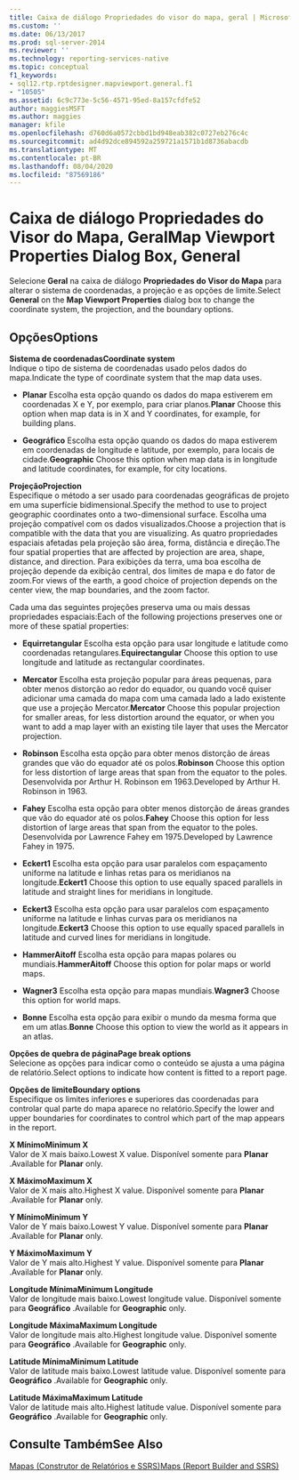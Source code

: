 ```yaml
---
title: Caixa de diálogo Propriedades do visor do mapa, geral | Microsoft Docs
ms.custom: ''
ms.date: 06/13/2017
ms.prod: sql-server-2014
ms.reviewer: ''
ms.technology: reporting-services-native
ms.topic: conceptual
f1_keywords:
- sql12.rtp.rptdesigner.mapviewport.general.f1
- "10505"
ms.assetid: 6c9c773e-5c56-4571-95ed-8a157cfdfe52
author: maggiesMSFT
ms.author: maggies
manager: kfile
ms.openlocfilehash: d760d6a0572cbbd1bd948eab382c0727eb276c4c
ms.sourcegitcommit: ad4d92dce894592a259721a1571b1d8736abacdb
ms.translationtype: MT
ms.contentlocale: pt-BR
ms.lasthandoff: 08/04/2020
ms.locfileid: "87569186"
---
```

# <a name="map-viewport-properties-dialog-box-general"></a><span data-ttu-id="9d2e6-102">Caixa de diálogo Propriedades do Visor do Mapa, Geral</span><span class="sxs-lookup"><span data-stu-id="9d2e6-102">Map Viewport Properties Dialog Box, General</span></span>
  <span data-ttu-id="9d2e6-103">Selecione **Geral** na caixa de diálogo **Propriedades do Visor do Mapa** para alterar o sistema de coordenadas, a projeção e as opções de limite.</span><span class="sxs-lookup"><span data-stu-id="9d2e6-103">Select **General** on the **Map Viewport Properties** dialog box to change the coordinate system, the projection, and the boundary options.</span></span>  
  
## <a name="options"></a><span data-ttu-id="9d2e6-104">Opções</span><span class="sxs-lookup"><span data-stu-id="9d2e6-104">Options</span></span>  
 <span data-ttu-id="9d2e6-105">**Sistema de coordenadas**</span><span class="sxs-lookup"><span data-stu-id="9d2e6-105">**Coordinate system**</span></span>  
 <span data-ttu-id="9d2e6-106">Indique o tipo de sistema de coordenadas usado pelos dados do mapa.</span><span class="sxs-lookup"><span data-stu-id="9d2e6-106">Indicate the type of coordinate system that the map data uses.</span></span>  
  
-   <span data-ttu-id="9d2e6-107">**Planar** Escolha esta opção quando os dados do mapa estiverem em coordenadas X e Y, por exemplo, para criar planos.</span><span class="sxs-lookup"><span data-stu-id="9d2e6-107">**Planar** Choose this option when map data is in X and Y coordinates, for example, for building plans.</span></span>  
  
-   <span data-ttu-id="9d2e6-108">**Geográfico** Escolha esta opção quando os dados do mapa estiverem em coordenadas de longitude e latitude, por exemplo, para locais de cidade.</span><span class="sxs-lookup"><span data-stu-id="9d2e6-108">**Geographic** Choose this option when map data is in longitude and latitude coordinates, for example, for city locations.</span></span>  
  
 <span data-ttu-id="9d2e6-109">**Projeção**</span><span class="sxs-lookup"><span data-stu-id="9d2e6-109">**Projection**</span></span>  
 <span data-ttu-id="9d2e6-110">Especifique o método a ser usado para coordenadas geográficas de projeto em uma superfície bidimensional.</span><span class="sxs-lookup"><span data-stu-id="9d2e6-110">Specify the method to use to project geographic coordinates onto a two-dimensional surface.</span></span> <span data-ttu-id="9d2e6-111">Escolha uma projeção compatível com os dados visualizados.</span><span class="sxs-lookup"><span data-stu-id="9d2e6-111">Choose a projection that is compatible with the data that you are visualizing.</span></span> <span data-ttu-id="9d2e6-112">As quatro propriedades espaciais afetadas pela projeção são área, forma, distância e direção.</span><span class="sxs-lookup"><span data-stu-id="9d2e6-112">The four spatial properties that are affected by projection are area, shape, distance, and direction.</span></span> <span data-ttu-id="9d2e6-113">Para exibições da terra, uma boa escolha de projeção depende da exibição central, dos limites de mapa e do fator de zoom.</span><span class="sxs-lookup"><span data-stu-id="9d2e6-113">For views of the earth, a good choice of projection depends on the center view, the map boundaries, and the zoom factor.</span></span>  
  
 <span data-ttu-id="9d2e6-114">Cada uma das seguintes projeções preserva uma ou mais dessas propriedades espaciais:</span><span class="sxs-lookup"><span data-stu-id="9d2e6-114">Each of the following projections preserves one or more of these spatial properties:</span></span>  
  
-   <span data-ttu-id="9d2e6-115">**Equirretangular** Escolha esta opção para usar longitude e latitude como coordenadas retangulares.</span><span class="sxs-lookup"><span data-stu-id="9d2e6-115">**Equirectangular** Choose this option to use longitude and latitude as rectangular coordinates.</span></span>  
  
-   <span data-ttu-id="9d2e6-116">**Mercator** Escolha esta projeção popular para áreas pequenas, para obter menos distorção ao redor do equador, ou quando você quiser adicionar uma camada do mapa com uma camada lado a lado existente que use a projeção Mercator.</span><span class="sxs-lookup"><span data-stu-id="9d2e6-116">**Mercator** Choose this popular projection for smaller areas, for less distortion around the equator, or when you want to add a map layer with an existing tile layer that uses the Mercator projection.</span></span>  
  
-   <span data-ttu-id="9d2e6-117">**Robinson** Escolha esta opção para obter menos distorção de áreas grandes que vão do equador até os polos.</span><span class="sxs-lookup"><span data-stu-id="9d2e6-117">**Robinson** Choose this option for less distortion of large areas that span from the equator to the poles.</span></span> <span data-ttu-id="9d2e6-118">Desenvolvida por Arthur H. Robinson em 1963.</span><span class="sxs-lookup"><span data-stu-id="9d2e6-118">Developed by Arthur H. Robinson in 1963.</span></span>  
  
-   <span data-ttu-id="9d2e6-119">**Fahey** Escolha esta opção para obter menos distorção de áreas grandes que vão do equador até os polos.</span><span class="sxs-lookup"><span data-stu-id="9d2e6-119">**Fahey** Choose this option for less distortion of large areas that span from the equator to the poles.</span></span> <span data-ttu-id="9d2e6-120">Desenvolvida por Lawrence Fahey em 1975.</span><span class="sxs-lookup"><span data-stu-id="9d2e6-120">Developed by Lawrence Fahey in 1975.</span></span>  
  
-   <span data-ttu-id="9d2e6-121">**Eckert1** Escolha esta opção para usar paralelos com espaçamento uniforme na latitude e linhas retas para os meridianos na longitude.</span><span class="sxs-lookup"><span data-stu-id="9d2e6-121">**Eckert1** Choose this option to use equally spaced parallels in latitude and straight lines for meridians in longitude.</span></span>  
  
-   <span data-ttu-id="9d2e6-122">**Eckert3** Escolha esta opção para usar paralelos com espaçamento uniforme na latitude e linhas curvas para os meridianos na longitude.</span><span class="sxs-lookup"><span data-stu-id="9d2e6-122">**Eckert3** Choose this option to use equally spaced parallels in latitude and curved lines for meridians in longitude.</span></span>  
  
-   <span data-ttu-id="9d2e6-123">**HammerAitoff** Escolha esta opção para mapas polares ou mundiais.</span><span class="sxs-lookup"><span data-stu-id="9d2e6-123">**HammerAitoff** Choose this option for polar maps or world maps.</span></span>  
  
-   <span data-ttu-id="9d2e6-124">**Wagner3** Escolha esta opção para mapas mundiais.</span><span class="sxs-lookup"><span data-stu-id="9d2e6-124">**Wagner3** Choose this option for world maps.</span></span>  
  
-   <span data-ttu-id="9d2e6-125">**Bonne** Escolha esta opção para exibir o mundo da mesma forma que em um atlas.</span><span class="sxs-lookup"><span data-stu-id="9d2e6-125">**Bonne** Choose this option to view the world as it appears in an atlas.</span></span>  
  
 <span data-ttu-id="9d2e6-126">**Opções de quebra de página**</span><span class="sxs-lookup"><span data-stu-id="9d2e6-126">**Page break options**</span></span>  
 <span data-ttu-id="9d2e6-127">Selecione as opções para indicar como o conteúdo se ajusta a uma página de relatório.</span><span class="sxs-lookup"><span data-stu-id="9d2e6-127">Select options to indicate how content is fitted to a report page.</span></span>  
  
 <span data-ttu-id="9d2e6-128">**Opções de limite**</span><span class="sxs-lookup"><span data-stu-id="9d2e6-128">**Boundary options**</span></span>  
 <span data-ttu-id="9d2e6-129">Especifique os limites inferiores e superiores das coordenadas para controlar qual parte do mapa aparece no relatório.</span><span class="sxs-lookup"><span data-stu-id="9d2e6-129">Specify the lower and upper boundaries for coordinates to control which part of the map appears in the report.</span></span>  
  
 <span data-ttu-id="9d2e6-130">**X Mínimo**</span><span class="sxs-lookup"><span data-stu-id="9d2e6-130">**Minimum X**</span></span>  
 <span data-ttu-id="9d2e6-131">Valor de X mais baixo.</span><span class="sxs-lookup"><span data-stu-id="9d2e6-131">Lowest X value.</span></span> <span data-ttu-id="9d2e6-132">Disponível somente para **Planar** .</span><span class="sxs-lookup"><span data-stu-id="9d2e6-132">Available for **Planar** only.</span></span>  
  
 <span data-ttu-id="9d2e6-133">**X Máximo**</span><span class="sxs-lookup"><span data-stu-id="9d2e6-133">**Maximum X**</span></span>  
 <span data-ttu-id="9d2e6-134">Valor de X mais alto.</span><span class="sxs-lookup"><span data-stu-id="9d2e6-134">Highest X value.</span></span> <span data-ttu-id="9d2e6-135">Disponível somente para **Planar** .</span><span class="sxs-lookup"><span data-stu-id="9d2e6-135">Available for **Planar** only.</span></span>  
  
 <span data-ttu-id="9d2e6-136">**Y Mínimo**</span><span class="sxs-lookup"><span data-stu-id="9d2e6-136">**Minimum Y**</span></span>  
 <span data-ttu-id="9d2e6-137">Valor de Y mais baixo.</span><span class="sxs-lookup"><span data-stu-id="9d2e6-137">Lowest Y value.</span></span> <span data-ttu-id="9d2e6-138">Disponível somente para **Planar** .</span><span class="sxs-lookup"><span data-stu-id="9d2e6-138">Available for **Planar** only.</span></span>  
  
 <span data-ttu-id="9d2e6-139">**Y Máximo**</span><span class="sxs-lookup"><span data-stu-id="9d2e6-139">**Maximum Y**</span></span>  
 <span data-ttu-id="9d2e6-140">Valor de Y mais alto.</span><span class="sxs-lookup"><span data-stu-id="9d2e6-140">Highest Y value.</span></span> <span data-ttu-id="9d2e6-141">Disponível somente para **Planar** .</span><span class="sxs-lookup"><span data-stu-id="9d2e6-141">Available for **Planar** only.</span></span>  
  
 <span data-ttu-id="9d2e6-142">**Longitude Mínima**</span><span class="sxs-lookup"><span data-stu-id="9d2e6-142">**Minimum Longitude**</span></span>  
 <span data-ttu-id="9d2e6-143">Valor de longitude mais baixo.</span><span class="sxs-lookup"><span data-stu-id="9d2e6-143">Lowest longitude value.</span></span> <span data-ttu-id="9d2e6-144">Disponível somente para **Geográfico** .</span><span class="sxs-lookup"><span data-stu-id="9d2e6-144">Available for **Geographic** only.</span></span>  
  
 <span data-ttu-id="9d2e6-145">**Longitude Máxima**</span><span class="sxs-lookup"><span data-stu-id="9d2e6-145">**Maximum Longitude**</span></span>  
 <span data-ttu-id="9d2e6-146">Valor de longitude mais alto.</span><span class="sxs-lookup"><span data-stu-id="9d2e6-146">Highest longitude value.</span></span> <span data-ttu-id="9d2e6-147">Disponível somente para **Geográfico** .</span><span class="sxs-lookup"><span data-stu-id="9d2e6-147">Available for **Geographic** only.</span></span>  
  
 <span data-ttu-id="9d2e6-148">**Latitude Mínima**</span><span class="sxs-lookup"><span data-stu-id="9d2e6-148">**Minimum Latitude**</span></span>  
 <span data-ttu-id="9d2e6-149">Valor de latitude mais baixo.</span><span class="sxs-lookup"><span data-stu-id="9d2e6-149">Lowest latitude value.</span></span> <span data-ttu-id="9d2e6-150">Disponível somente para **Geográfico** .</span><span class="sxs-lookup"><span data-stu-id="9d2e6-150">Available for **Geographic** only.</span></span>  
  
 <span data-ttu-id="9d2e6-151">**Latitude Máxima**</span><span class="sxs-lookup"><span data-stu-id="9d2e6-151">**Maximum Latitude**</span></span>  
 <span data-ttu-id="9d2e6-152">Valor de latitude mais alto.</span><span class="sxs-lookup"><span data-stu-id="9d2e6-152">Highest latitude value.</span></span> <span data-ttu-id="9d2e6-153">Disponível somente para **Geográfico** .</span><span class="sxs-lookup"><span data-stu-id="9d2e6-153">Available for **Geographic** only.</span></span>  
  
## <a name="see-also"></a><span data-ttu-id="9d2e6-154">Consulte Também</span><span class="sxs-lookup"><span data-stu-id="9d2e6-154">See Also</span></span>  
 [<span data-ttu-id="9d2e6-155">Mapas &#40;Construtor de Relatórios e SSRS&#41;</span><span class="sxs-lookup"><span data-stu-id="9d2e6-155">Maps &#40;Report Builder and SSRS&#41;</span></span>](report-design/maps-report-builder-and-ssrs.md)  
  
  
